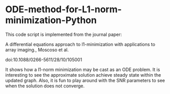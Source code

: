ODE-method-for-L1-norm-minimization-Python
==========================================

This code script is implemented from the journal paper:

A differential equations approach to l1-minimization with applications to array imaging., Moscoso et al.

doi:10.1088/0266-5611/28/10/105001

It shows how a l1-norm minimization may be cast as an ODE problem.  It is interesting to see the approximate solution achieve steady state within the updated graph.  Also, it is fun to play around with the SNR parameters to see when the solution does not converge.
